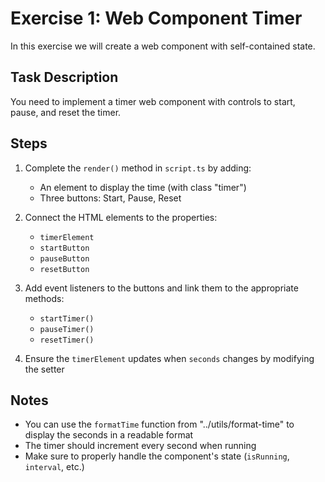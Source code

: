 # Exercise 1: Web Component Timer

In this exercise we will create a web component with self-contained state.

## Task Description

You need to implement a timer web component with controls to start, pause, and reset the timer.

## Steps

1. Complete the `render()` method in `script.ts` by adding:
   - An element to display the time (with class "timer")
   - Three buttons: Start, Pause, Reset

2. Connect the HTML elements to the properties:
   - `timerElement`
   - `startButton`
   - `pauseButton`
   - `resetButton`

3. Add event listeners to the buttons and link them to the appropriate methods:
   - `startTimer()`
   - `pauseTimer()`
   - `resetTimer()`

4. Ensure the `timerElement` updates when `seconds` changes by modifying the setter

## Notes

- You can use the `formatTime` function from "../utils/format-time" to display the seconds in a readable format
- The timer should increment every second when running
- Make sure to properly handle the component's state (`isRunning`, `interval`, etc.)

